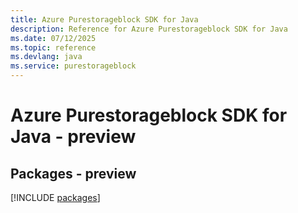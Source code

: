 ```yaml
---
title: Azure Purestorageblock SDK for Java
description: Reference for Azure Purestorageblock SDK for Java
ms.date: 07/12/2025
ms.topic: reference
ms.devlang: java
ms.service: purestorageblock
---
```

# Azure Purestorageblock SDK for Java - preview
## Packages - preview
[!INCLUDE [packages](purestorageblock-index.md)]